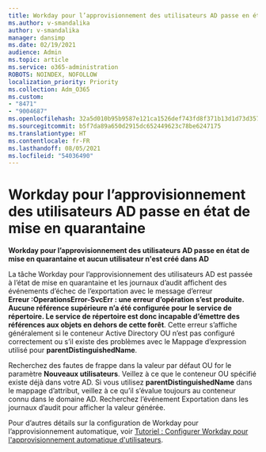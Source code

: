 ```yaml
---
title: Workday pour l’approvisionnement des utilisateurs AD passe en état de mise en quarantaine
ms.author: v-smandalika
author: v-smandalika
manager: dansimp
ms.date: 02/19/2021
audience: Admin
ms.topic: article
ms.service: o365-administration
ROBOTS: NOINDEX, NOFOLLOW
localization_priority: Priority
ms.collection: Adm_O365
ms.custom:
- "8471"
- "9004687"
ms.openlocfilehash: 32a5d010b95b9587e121ca1526def743fd8f371b13d1d73d3578c692839edf19
ms.sourcegitcommit: b5f7da89a650d2915dc652449623c78be6247175
ms.translationtype: HT
ms.contentlocale: fr-FR
ms.lasthandoff: 08/05/2021
ms.locfileid: "54036490"
---
```

# <a name="workday-to-ad-user-provisioning-goes-into-quarantine-state"></a>Workday pour l’approvisionnement des utilisateurs AD passe en état de mise en quarantaine

**Workday pour l’approvisionnement des utilisateurs AD passe en état de mise en quarantaine et aucun utilisateur n'est créé dans AD**

La tâche Workday pour l’approvisionnement des utilisateurs AD est passée à l’état de mise en quarantaine et les journaux d’audit affichent des événements d’échec de l’exportation avec le message d’erreur **Erreur :OperationsError-SvcErr : une erreur d’opération s’est produite. Aucune référence supérieure n’a été configurée pour le service de répertoire. Le service de répertoire est donc incapable d’émettre des références aux objets en dehors de cette forêt**. Cette erreur s’affiche généralement si le conteneur Active Directory OU n’est pas configuré correctement ou s’il existe des problèmes avec le Mappage d’expression utilisé pour **parentDistinguishedName**.

Recherchez des fautes de frappe dans la valeur par défaut OU for le paramètre **Nouveaux utilisateurs**. Veillez à ce que le conteneur OU spécifié existe déjà dans votre AD. Si vous utilisez **parentDistinguishedName** dans le mappage d’attribut, veillez à ce qu’il s’évalue toujours au conteneur connu dans le domaine AD. Recherchez l’événement Exportation dans les journaux d’audit pour afficher la valeur générée.

Pour d’autres détails sur la configuration de Workday pour l’approvisionnement automatique, voir [Tutoriel : Configurer Workday pour l'approvisionnement automatique d'utilisateurs](https://docs.microsoft.com/azure/active-directory/saas-apps/workday-inbound-tutorial).

